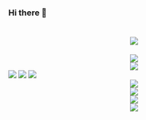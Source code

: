 ### Hi there 👋

<!--
**mjcfx/mjcfx** is a ✨ _special_ ✨ repository because its `README.md` (this file) appears on your GitHub profile.

Here are some ideas to get you started:

- 🔭 I’m currently working on ...
- 🌱 I’m currently learning ...
- 👯 I’m looking to collaborate on ...
- 🤔 I’m looking for help with ...
- 💬 Ask me about ...
- 📫 How to reach me: ...
- 😄 Pronouns: ...
- ⚡ Fun fact: ...
-->
<h1 align="center">
  <a href="https://6ing.xyz/">
    <img src="https://readme-typing-svg.herokuapp.com/?lines=console.log(%22Hello%2C%20World!%22);星辰祝你生活愉快！!&center=true&size=27">
  </a>
</h1>

<!-- 使用语言统计 -->
<div align="center">
    <img  src="https://github-readme-stats.vercel.app/api/top-langs/?username=mjcfx&hide_title=true&hide_border=true&layout=compact&langs_count=6&text_color=000&icon_color=fff&bg_color=0,52fa5a,4dfcff,c64dff&theme=graywhite" />
</div>

<!-- GitHub资料奖杯 -->
<div align="center">
  <img  src="https://github-profile-trophy.vercel.app/?username=mjcfx&theme=gruvbox&row=1&column=7&no-frame=true&no-bg=true" />
</div>

<!-- github徽章 -->
<span >
	<img  src="https://img.shields.io/badge/-HTML5-E34F26?style=flat-square&logo=html5&logoColor=white" />
	<img  src="https://img.shields.io/badge/-CSS3-1572B6?style=flat-square&logo=css3" />
	<img  src="https://img.shields.io/badge/-JavaScript-oringe?style=flat-square&logo=javascript" />
</span>

<!-- github访客统计 -->
<div align="center">
    <img  src="https://visitor-badge.glitch.me/badge?page_id=mjcfx" />
</div>

<!-- 社交统计 -->
<div align="center">
    <img src="https://stats.justsong.cn/api/leetcode/?username=quanpeng&theme=dark">
</div>

<!-- GitHub 活动统计图 -->
<div align="center">
    <img src="https://activity-graph.herokuapp.com/graph?username=mjcfx&theme=react-dark" />
</div>

<!-- GitHub 连续打卡 -->
<div align="center">
    <img  src="https://github-readme-streak-stats.herokuapp.com/?user=mjcfx" />
</div>

